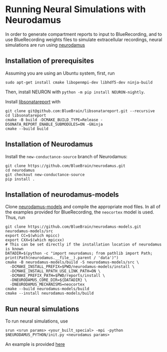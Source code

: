 # Running Neural Simulations with Neurodamus

In order to generate compartment reports to input to BlueRecording, and to use BlueRecording weights files to simulate extracellular recordings, neural simulations are run using  [neurodamus](https://github.com/BlueBrain/neurodamus)

## Installation of prerequisites

Assuming you are using an Ubuntu system, first, run

```
sudo apt-get install cmake libopenmpi-dev libhdf5-dev ninja-build
```
Then, install NEURON with `python -m pip install NEURON-nightly`.

Install [libsonatareport](https://github.com/BlueBrain/libsonatareport) with

```
git clone git@github.com:BlueBrain/libsonatareport.git --recursive
cd libsonatareport
cmake -B build -DCMAKE_BUILD_TYPE=Release -DSONATA_REPORT_ENABLE_SUBMODULES=ON -GNinja
cmake --build build
```

## Installation of Neurodamus

Install the `new-conductance-source` branch of Neurodamus:
```
git clone https://github.com/BlueBrain/neurodamus.git
cd neurodamus
git checkout new-conductance-source
pip install .
```

## Installation of neurodamus-models

Clone [neurodamus-models](https://github.com/BlueBrain/neurodamus-models) and compile the appropriate mod files. In all of the examples provided for BlueRecording, the `neocortex` model is used. Thus, run 
```
git clone https://github.com/BlueBrain/neurodamus-models.git neurodamus-models/src
export CC=$(which mpicc)
export CXX=$(which mpicxx)
# This can be set directly if the installation location of neurodamus is known
DATADIR=$(python -c "import neurodamus; from pathlib import Path; print(Path(neurodamus.__file__).parent / 'data')")
cmake -B neurodamus-models/build -S neurodamus-models/src \
  -DCMAKE_INSTALL_PREFIX=$PWD/neurodamus-models/install \
  -DCMAKE_INSTALL_RPATH_USE_LINK_PATH=ON \
  -DCMAKE_PREFIX_PATH=$PWD/reports/install \
  -DNEURODAMUS_CORE_DIR=${DATADIR} \
  -DNEURODAMUS_MECHANISMS=neocortex
cmake --build neurodamus-models/build
cmake --install neurodamus-models/build
```

## Run neural simulations

To run neural simulations, use 
```
srun <srun params> <your_built_special> -mpi -python $NEURODAMUS_PYTHON/init.py <neurodamus params>
```
An example is provided [here](https://github.com/BlueBrain/BlueRecording/blob/main/examples/compare-to-reference-solutions/data/simulation/launch.sh)

